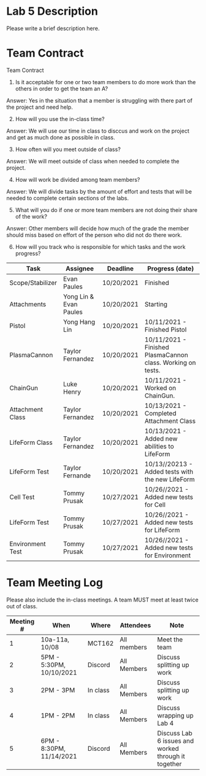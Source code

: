 
# Lab 5 Description

Please write a brief description here.

# Team Contract

Team Contract

1) Is it acceptable for one or two team members to do more work than the others in order to get the team an A?

Answer: Yes in the situation that a member is struggling with there part of the project and need help.

2) How will you use the in-class time?

Answer: We will use our time in class to disccus and work on the project and get as much done as possible in class.

3) How often will you meet outside of class?

Answer: We will meet outside of class when needed to complete the project.

4) How will work be divided among team members?

Answer: We will divide tasks by the amount of effort and tests that will be needed to complete certain sections of the labs.

5) What will you do if one or more team members are not doing their share of the work?

Answer: Other members will decide how much of the grade the member should miss based on effort of the person who did not do there work.

6) How will you track who is responsible for which tasks and the work progress?

| Task | Assignee | Deadline | Progress (date) |
|---|---|---|---|
| Scope/Stabilizer| Evan Paules | 10/20/2021 | Finished |
| Attachments | Yong Lin & Evan Paules | 10/20/2021 | Starting |
| Pistol | Yong Hang Lin | 10/20/2021 | 10/11/2021 - Finished Pistol |
| PlasmaCannon | Taylor Fernandez | 10/20/2021 | 10/11/2021 - Finished PlasmaCannon class. Working on tests.|
| ChainGun | Luke Henry | 10/20/2021 | 10/11/2021 - Worked on ChainGun.|
|Attachment Class | Taylor Fernandez | 10/20/2021 | 10/13/2021  - Completed Attachment Class|
|LifeForm Class | Taylor Fernandez | 10/20/2021 | 10/13/2021 - Added new abilities to LifeForm|
|LifeForm Test | Taylor Fernande | 10/20/2021 | 10/13//20213 - Added tests with the new LifeForm |
|Cell Test | Tommy Prusak | 10/27/2021 | 10/26//2021 - Added new tests for Cell |
|LifeForm Test | Tommy Prusak | 10/27/2021 | 10/26//2021 - Added new tests for LifeForm |
|Environment Test | Tommy Prusak | 10/27/2021 | 10/26//2021 - Added new tests for Environment |



# Team Meeting Log

Please also include the in-class meetings. A team MUST meet at least twice out
of class.

| Meeting # | When | Where | Attendees | Note |
|---|---|---|---|---|
| 1 | 10a-11a, 10/08 | MCT162 | All members | Meet the team |
| 2 | 5PM - 5:30PM, 10/10/2021 | Discord | All Members | Discuss splitting up work|
| 3 | 2PM - 3PM | In class | All Members | Discuss splitting up work|
| 4 | 1PM - 2PM | In class | All Members | Discuss wrapping up Lab 4 | 
| 5 | 6PM - 8:30PM, 11/14/2021 | Discord | All Members | Discuss Lab 6 issues and worked through it together |


